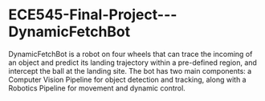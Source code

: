 # ECE545-Final-Project---DynamicFetchBot
DynamicFetchBot is a robot on four wheels that can trace the incoming of an object and predict its landing trajectory within a pre-defined region, and intercept the ball at the landing site. The bot has two main components: a Computer Vision Pipeline for object detection and tracking, along with a Robotics Pipeline for movement and dynamic control.
